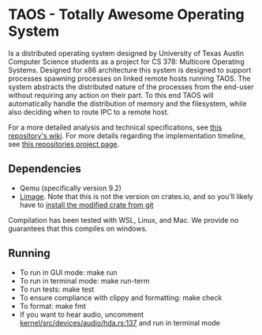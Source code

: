 # TAOS - Totally Awesome Operating System

Is a distributed operating system designed by University of Texas Austin Computer Science students as a project for CS 378: Multicore Operating Systems. Designed for x86 architecture this system is designed to support processes spawning processes on linked remote hosts running TAOS. The system abstracts the distributed nature of the processes from the end-user without requiring any action on their part. To this end TAOS will automatically handle the distribution of memory and the filesystem, while also deciding when to route IPC to a remote host. 

For a more detailed analysis and technical specifications, see [this repository's wiki](https://github.com/pgosar/TAOS/wiki). For more details regarding the implementation timeline, see [this repositories project page](https://github.com/pgosar/TAOS/projects).

## Dependencies
- Qemu (specifically version 9.2)
- [Limage](https://github.com/Amerikranian/limage). Note that this is not the version on crates.io, and so you'll likely have to [install the modified crate from git](https://doc.rust-lang.org/cargo/commands/cargo-install.html)

Compilation has been tested with WSL, Linux, and Mac. We provide no guarantees that this compiles on windows.

## Running
- To run in GUI mode: make run
- To run in terminal mode: make run-term
- To run tests: make test
- To ensure compliance with clippy and formatting: make check
- To format: make fmt
- If you want to hear audio, uncomment [kernel/src/devices/audio/hda.rs:137](kernel/src/devices/audio/hda.rs#L137) and run in terminal mode